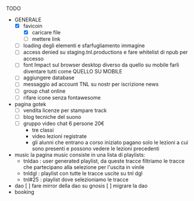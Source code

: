 TODO

- GENERALE
  - [x] favicoin
    - [x] caricare file
    - [ ] mettere link
  - [ ] loading degli elementi e sfarfugliamento immagine
  - [ ] access denied su staging.tnl.productions e fare whitelist di npub per accesso
  - [ ] font Impact sul browser desktop diverso da quello su mobile
        farli diventare tutti come QUELLO SU MOBILE
  - [ ] aggiungere database
  - [ ] messaggio ad account TNL su nostr per iscrizione news
  - [ ] group chat online
  - [ ] rifare icone senza fontawesome
- pagina gotek
  - [ ] vendita licenze per stampare track
  - [ ] blog tecniche del suono
  - [ ] gruppo video chat 6 persone 20€
    - tre classi
    - video lezioni registrate
    - gli alunni che entrano a corso iniziato pagano solo le lezioni a cui sono presenti e possono vedere le lezioni precedenti
- music
  la pagina music consiste in una lista di playlists:
  - tnldao : user generated playlist, da queste tracce filtriamo le tracce che partecipano alla selezione per l'uscita in vinile
  - tnldgl : playlist con tutte le tracce uscite su tnl dgl
  - tnl#25 : playlist dove selezioniamo le tracce
- dao
  [ ] fare mirror della dao su gnosis
  [ ] migrare la dao
- booking

